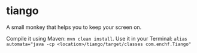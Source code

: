# tiango
A small monkey that helps you to keep your screen on.

Compile it using Maven: `mvn clean install`.
Use it in your Terminal: `alias automata="java -cp <location>/tiango/target/classes com.enchf.Tiango"`
